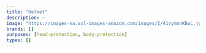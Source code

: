 ```yaml
---
title: "Helmet"
description: ~
image: "https://images-na.ssl-images-amazon.com/images/I/41rymmnKBwL.jpg"
brands: []
purposes: [head-protection, body-protection]
types: []
---
```


